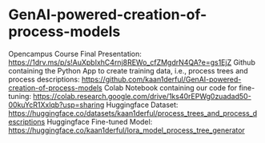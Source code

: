 # GenAI-powered-creation-of-process-models
Opencampus Course Final Presentation: https://1drv.ms/p/s!AuXpbIxhC4rnj8REWo_cfZMgdrN4QA?e=gs1EjZ
Github containing the Python App to create training data, i.e., process trees and process descriptions: https://github.com/kaan1derful/GenAI-powered-creation-of-process-models
Colab Notebook containing our code for fine-tuning: https://colab.research.google.com/drive/1ks40rEPWg0zuadad50-00kuYcR1Xxlqb?usp=sharing
Huggingface Dataset: https://huggingface.co/datasets/kaan1derful/process_trees_and_process_descriptions
Huggingface Fine-tuned Model: https://huggingface.co/kaan1derful/lora_model_process_tree_generator
